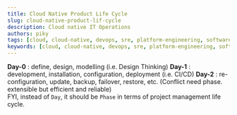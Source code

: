 ```yaml
---
title: Cloud Native Product Life Cycle
slug: cloud-native-product-lif-cycle
description: Cloud native IT Operations
authors: piky
tags: [cloud, cloud-native, devops, sre, platform-engineering, software-engineering, iac, note, fyi]
keywords: [cloud, cloud-native, devops, sre, platform-engineering, software-engineering, iac, note, fyi]
---
```

**Day-0** : define, design, modelling (i.e. Design Thinking)
**Day-1** : development, installation, configuration, deployment (i.e. CI/CD)
**Day-2** : re-configuration, update, backup, failover, restore, etc. (Conflict need phase. extensible but efficient and reliable)  
FYI, instead of `Day`, it should be `Phase` in terms of project management life cycle.